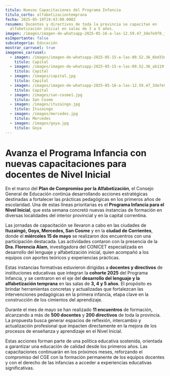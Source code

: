```yaml
---
titulo: Nuevas Capacitaciones del Programa Infancia
titulo_corto: alfabetizaciontemprana
fecha: 2025-05-19T19:43:00.000Z
resumen: Docentes y directivos de toda la provincia se capacitan en
  alfabetización inicial en salas de 3 a 5 años.
imagen: /images/imagen-de-whatsapp-2025-05-16-a-las-12.59.47_3de7e9f0.jpg
esImportante: false
subcategoria: Educación
mostrar_carrusel: true
imagenes_carrusel:
  - imagen: /images/imagen-de-whatsapp-2025-05-15-a-las-09.52.36_6bd33d49.jpg
    titulo: Capital
  - imagen: /images/imagen-de-whatsapp-2025-05-15-a-las-09.52.36_ab119fbe.jpg
    titulo: Capital
  - imagen: /images/capital.jpg
    titulo: Capital
  - imagen: /images/imagen-de-whatsapp-2025-05-16-a-las-12.59.47_3de7e9f0.jpg
    titulo: Capital
  - imagen: /images/san-cosme1.jpg
    titulo: San Cosme
  - imagen: /images/ituzaingo.jpg
    titulo: Ituzaingo
  - imagen: /images/mercedes.jpg
    titulo: Mercedes
  - imagen: /images/goya.jpg
    titulo: Goya
---
```


# Avanza el Programa Infancia con nuevas capacitaciones para docentes de Nivel Inicial

En el marco del **Plan de Compromiso por la Alfabetización**, el Consejo General de Educación continúa desarrollando acciones estratégicas destinadas a fortalecer las prácticas pedagógicas en los primeros años de escolaridad. Una de estas líneas prioritarias es el **Programa Infancia para el Nivel Inicial**, que esta semana concretó nuevas instancias de formación en diversas localidades del interior provincial y en la capital correntina.

Las jornadas de capacitación se llevaron a cabo en las ciudades de **Ituzaingó, Goya, Mercedes, San Cosme** y en la **ciudad de Corrientes**, donde el **miércoles 15 de mayo** se realizaron dos encuentros con una participación destacada. Las actividades contaron con la presencia de la **Dra. Florencia Alam**, investigadora del CONICET especializada en desarrollo del lenguaje y alfabetización inicial, quien acompañó a los equipos con aportes teóricos y experiencias prácticas.

Estas instancias formativas estuvieron dirigidas a **docentes y directivos** de instituciones educativas que integran la **cohorte 2025** del Programa Infancia, y se centraron en el eje del **desarrollo del lenguaje y la alfabetización temprana** en las salas de **3, 4 y 5 años**. El propósito es brindar herramientas concretas y actualizadas que fortalezcan las intervenciones pedagógicas en la primera infancia, etapa clave en la construcción de los cimientos del aprendizaje.

Durante el mes de mayo se han realizado **11 encuentros** de formación, alcanzando a más de **500 docentes** y **200 directivos** de toda la provincia. La propuesta busca generar espacios de reflexión, intercambio y actualización profesional que impacten directamente en la mejora de los procesos de enseñanza y aprendizaje en el Nivel Inicial.

Estas acciones forman parte de una política educativa sostenida, orientada a garantizar una educación de calidad desde los primeros años. Las capacitaciones continuarán en los próximos meses, reforzando el compromiso del CGE con la formación permanente de los equipos docentes y con el derecho de las infancias a acceder a experiencias educativas significativas.
